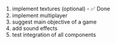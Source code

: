 1. implement textures (optional) - ✅ Done
2. implement multiplayer
3. suggest main objective of a game
4. add sound effects
5. test integration of all components
